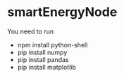 # smartEnergyNode
You need to run

- npm install python-shell
- pip install numpy
- pip install pandas
- pip install matplotlib
